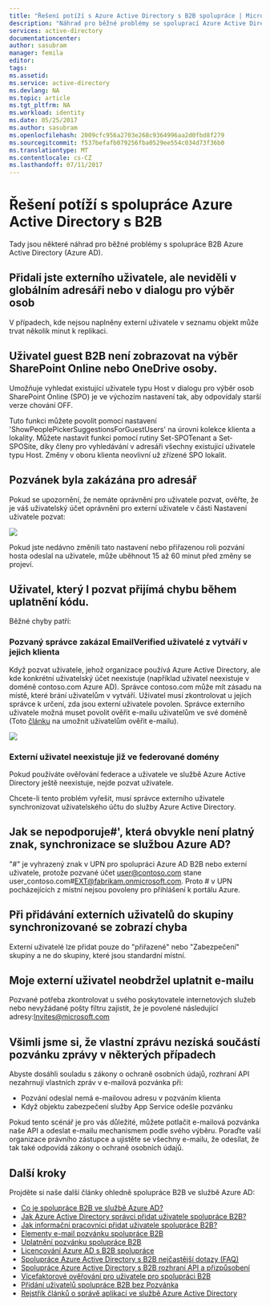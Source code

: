 ```yaml
---
title: "Řešení potíží s Azure Active Directory s B2B spolupráce | Microsoft Docs"
description: "Náhrad pro běžné problémy se spoluprací Azure Active Directory s B2B"
services: active-directory
documentationcenter: 
author: sasubram
manager: femila
editor: 
tags: 
ms.assetid: 
ms.service: active-directory
ms.devlang: NA
ms.topic: article
ms.tgt_pltfrm: NA
ms.workload: identity
ms.date: 05/25/2017
ms.author: sasubram
ms.openlocfilehash: 2009cfc956a2703e268c9364996aa2d0fbd8f279
ms.sourcegitcommit: f537befafb079256fba0529ee554c034d73f36b0
ms.translationtype: MT
ms.contentlocale: cs-CZ
ms.lasthandoff: 07/11/2017
---
```

# <a name="troubleshooting-azure-active-directory-b2b-collaboration"></a>Řešení potíží s spolupráce Azure Active Directory s B2B

Tady jsou některé náhrad pro běžné problémy s spolupráce B2B Azure Active Directory (Azure AD).


## <a name="ive-added-an-external-user-but-do-not-see-them-in-my-global-address-book-or-in-the-people-picker"></a>Přidali jste externího uživatele, ale neviděli v globálním adresáři nebo v dialogu pro výběr osob

V případech, kde nejsou naplněny externí uživatele v seznamu objekt může trvat několik minut k replikaci.

## <a name="a-b2b-guest-user-is-not-showing-up-in-sharepoint-onlineonedrive-people-picker"></a>Uživatel guest B2B není zobrazovat na výběr SharePoint Online nebo OneDrive osoby. 
 
Umožňuje vyhledat existující uživatele typu Host v dialogu pro výběr osob SharePoint Online (SPO) je ve výchozím nastavení tak, aby odpovídaly starší verze chování OFF.

Tuto funkci můžete povolit pomocí nastavení 'ShowPeoplePickerSuggestionsForGuestUsers' na úrovni kolekce klienta a lokality. Můžete nastavit funkci pomocí rutiny Set-SPOTenant a Set-SPOSite, díky členy pro vyhledávání v adresáři všechny existující uživatele typu Host. Změny v oboru klienta neovlivní už zřízené SPO lokalit.

## <a name="invitations-have-been-disabled-for-directory"></a>Pozvánek byla zakázána pro adresář

Pokud se upozornění, že nemáte oprávnění pro uživatele pozvat, ověřte, že je váš uživatelský účet oprávnění pro externí uživatele v části Nastavení uživatele pozvat:

![](media/active-directory-b2b-troubleshooting/external-user-settings.png)

Pokud jste nedávno změnili tato nastavení nebo přiřazenou roli pozvání hosta odeslal na uživatele, může uběhnout 15 až 60 minut před změny se projeví.

## <a name="the-user-that-i-invited-is-receiving-an-error-during-redemption"></a>Uživatel, který I pozvat přijímá chybu během uplatnění kódu.

Běžné chyby patří:

### <a name="invitees-admin-has-disallowed-emailverified-users-from-being-created-in-their-tenant"></a>Pozvaný správce zakázal EmailVerified uživatelé z vytváří v jejich klienta

Když pozvat uživatele, jehož organizace používá Azure Active Directory, ale kde konkrétní uživatelský účet neexistuje (například uživatel neexistuje v doméně contoso.com Azure AD). Správce contoso.com může mít zásadu na místě, které brání uživatelům v vytváří. Uživatel musí zkontrolovat u jejich správce k určení, zda jsou externí uživatele povolen. Správce externího uživatele možná muset povolit ověřit e-mailu uživatelům ve své doméně (Toto [článku](/powershell/module/msonline/set-msolcompanysettings?view=azureadps-1.0) na umožnit uživatelům ověřit e-mailu).

![](media/active-directory-b2b-troubleshooting/allow-email-verified-users.png)

### <a name="external-user-does-not-exist-already-in-a-federated-domain"></a>Externí uživatel neexistuje již ve federované domény

Pokud používáte ověřování federace a uživatele ve službě Azure Active Directory ještě neexistuje, nejde pozvat uživatele.

Chcete-li tento problém vyřešit, musí správce externího uživatele synchronizovat uživatelského účtu do služby Azure Active Directory.

## <a name="how-does--which-is-not-normally-a-valid-character-sync-with-azure-ad"></a>Jak se nepodporuje\#', která obvykle není platný znak, synchronizace se službou Azure AD?

"\#" je vyhrazený znak v UPN pro spolupráci Azure AD B2B nebo externí uživatele, protože pozvané účet user@contoso.com stane user_contoso.com#EXT@fabrikam.onmicrosoft.com. Proto \# v UPN pocházejících z místní nejsou povoleny pro přihlášení k portálu Azure. 

## <a name="i-receive-an-error-when-adding-external-users-to-a-synchronized-group"></a>Při přidávání externích uživatelů do skupiny synchronizované se zobrazí chyba

Externí uživatelé lze přidat pouze do "přiřazené" nebo "Zabezpečení" skupiny a ne do skupiny, které jsou standardní místní.

## <a name="my-external-user-did-not-receive-an-email-to-redeem"></a>Moje externí uživatel neobdržel uplatnit e-mailu

Pozvané potřeba zkontrolovat u svého poskytovatele internetových služeb nebo nevyžádané pošty filtru zajistit, že je povolené následující adresy:Invites@microsoft.com

## <a name="i-notice-that-the-custom-message-does-not-get-included-with-invitation-messages-at-times"></a>Všimli jsme si, že vlastní zprávu nezíská součástí pozvánku zprávy v některých případech

Abyste dosáhli souladu s zákony o ochraně osobních údajů, rozhraní API nezahrnují vlastních zpráv v e-mailová pozvánka při:

- Pozvání odeslal nemá e-mailovou adresu v pozváním klienta
- Když objektu zabezpečení služby App Service odešle pozvánku

Pokud tento scénář je pro vás důležité, můžete potlačit e-mailová pozvánka naše API a odeslat e-mailu mechanismem podle svého výběru. Poraďte vaší organizace právního zástupce a ujistěte se všechny e-mailu, že odesílat, že tak také odpovídá zákony o ochraně osobních údajů.

## <a name="next-steps"></a>Další kroky

Projděte si naše další články ohledně spolupráce B2B ve službě Azure AD:

* [Co je spolupráce B2B ve službě Azure AD?](active-directory-b2b-what-is-azure-ad-b2b.md)
* [Jak Azure Active Directory správci přidat uživatele spolupráce B2B?](active-directory-b2b-admin-add-users.md)
* [Jak informační pracovníci přidat uživatele spolupráce B2B?](active-directory-b2b-iw-add-users.md)
* [Elementy e-mail pozvánku spolupráce B2B](active-directory-b2b-invitation-email.md)
* [Uplatnění pozvánku spolupráce B2B](active-directory-b2b-redemption-experience.md)
* [Licencování Azure AD s B2B spolupráce](active-directory-b2b-licensing.md)
* [Spolupráce Azure Active Directory s B2B nejčastější dotazy (FAQ)](active-directory-b2b-faq.md)
* [Spolupráce Azure Active Directory s B2B rozhraní API a přizpůsobení](active-directory-b2b-api.md)
* [Vícefaktorové ověřování pro uživatele pro spolupráci B2B](active-directory-b2b-mfa-instructions.md)
* [Přidání uživatelů spolupráce B2B bez Pozvánka](active-directory-b2b-add-user-without-invite.md)
* [Rejstřík článků o správě aplikací ve službě Azure Active Directory](active-directory-apps-index.md)
